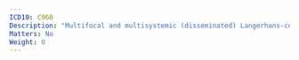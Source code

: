 ```yaml
---
ICD10: C960
Description: "Multifocal and multisystemic (disseminated) Langerhans-cell histiocytosis [Letterer-Siwe disease]"
Matters: No
Weight: 0
---
```

